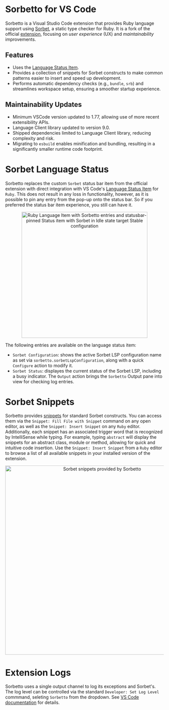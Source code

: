 # Sorbetto for VS Code
Sorbetto is a Visual Studio Code extension that provides Ruby language support using [Sorbet](https://github.com/sorbet/sorbet), a static type checker for Ruby. It is a fork of the official [extension](https://github.com/sorbet/sorbet/tree/master/vscode_extension), focusing on *user experience* (UX) and *maintainability* improvements.

## Features
- Uses the [Language Status Item](https://code.visualstudio.com/api/references/vscode-api#LanguageStatusItem).
- Provides a collection of snippets for Sorbet constructs to make common patterns easier to insert and speed up development.
- Performs automatic dependency checks (e.g., `bundle`, `srb`) and streamlines workspace setup, ensuring a smoother startup experience.

## Maintainability Updates
- Minimum VSCode version updated to 1.77, allowing use of more recent extensibility APIs.
- Language Client library updated to version 9.0.
- Shipped dependencies limited to Language Client library, reducing complexity and risk.
- Migrating to `esbuild` enables minification and bundling, resulting in a significantly smaller runtime code footprint.

# Sorbet Language Status
Sorbetto replaces the custom `Sorbet` status bar item from the official extension with direct integration with VS Code's [Language Status Item](https://code.visualstudio.com/api/references/vscode-api#LanguageStatusItem) for `Ruby`. This does not result in any loss in functionality, however, as it is possible to pin any entry from the pop-up onto the status bar. So if you preferred the status bar item experience, you still can have it.

<p align=center>
  <img width=400 src="https://github.com/user-attachments/assets/1221a120-7f99-4c06-9630-02685794faf6" alt="Ruby Language Item with Sorbetto entries and statusbar-pinned Status item with Sorbet in Idle state target Stable   configuration" />
</p>

The following entries are available on the language status item:
- `Sorbet Configuration`: shows the active Sorbet LSP configuration name as set via `sorbetto.sorbetLspConfiguration`, along with a quick `Configure` action to modify it.
- `Sorbet Status`: displayes the current status of the Sorbet LSP, including a busy indicator. The `Output` action brings the `Sorbetto` Output pane into view for checking log entries.

# Sorbet Snippets
Sorbetto provides [snippets](https://code.visualstudio.com/docs/editing/userdefinedsnippets) for standard Sorbet constructs. You can access them via the `Snippet: Fill File with Snippet` command on any open editor, as well as the `Snippet: Insert Snippet` on any `Ruby` editor. Additionally, each snippet has an associated trigger word that is recognized by IntelliSense while typing. For example, typing `abstract` will display the snippets for an abstract class, module or method, allowing for quick and intuitive code insertion. Use the `Snippet: Insert Snippet` from a `Ruby` editor to browse a list of all available snippets in your installed version of the extension.

<p align=center>
  <img width=600 src="https://github.com/user-attachments/assets/d03241d1-7f83-4485-a59c-be38264e18c0" alt="Sorbet snippets provided by Sorbetto" />
</p>

# Extension Logs
Sorbetto uses a single output channel to log its exceptions and Sorbet's. The log level can be controlled via the standard `Developer: Set Log Level` commmand, seleting `Sorbetto` from the dropdown. See [VS Code documentation](https://code.visualstudio.com/updates/v1_73#_setting-log-level-per-output-channel) for details.
